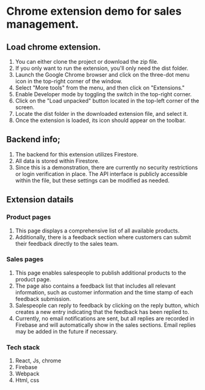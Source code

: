 # Chrome extension demo for sales management. 


## Load chrome extension.
1. You can either clone the project or download the zip file.
2. If you only want to run the extension, you'll only need the dist folder.
3. Launch the Google Chrome browser and click on the three-dot menu icon in the top-right corner of the window.
4. Select "More tools" from the menu, and then click on "Extensions."
5. Enable Developer mode by toggling the switch in the top-right corner.
6. Click on the "Load unpacked" button located in the top-left corner of the screen.
7. Locate the dist folder in the downloaded extension file, and select it.
8. Once the extension is loaded, its icon should appear on the toolbar.

## Backend info;
1. The backend for this extension utilizes Firestore.
2. All data is stored within Firestore.
3. Since this is a demonstration, there are currently no security restrictions or login verification in place. The API interface is publicly accessible within the file, but these settings can be modified as needed.

## Extension datails
### Product pages
1. This page displays a comprehensive list of all available products.
2. Additionally, there is a feedback section where customers can submit their feedback directly to the sales team.

### Sales pages
1. This page enables salespeople to publish additional products to the product page.
2. The page also contains a feedback list that includes all relevant information, such as customer information and the time stamp of each feedback submission.
3. Salespeople can reply to feedback by clicking on the reply button, which creates a new entry indicating that the feedback has been replied to.
4. Currently, no email notifications are sent, but all replies are recorded in Firebase and will automatically show in the sales sections. Email replies may be added in the future if necessary.


### Tech stack
1. React, Js, chrome
2. Firebase
3. Webpack
4. Html, css



